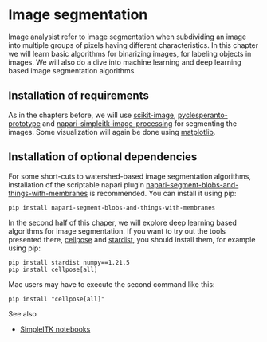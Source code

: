 # Image segmentation

Image analysist refer to image segmentation when subdividing an image into multiple groups of pixels having different characteristics. In this chapter we will learn basic algorithms for binarizing images, for labeling objects in images. We will also do a dive into machine learning and deep learning based image segmentation algorithms.

## Installation of requirements

As in the chapters before, we will use [scikit-image](https://scikit-image.org/), [pyclesperanto-prototype](https://github.com/clEsperanto/pyclesperanto_prototype) and [napari-simpleitk-image-processing](https://github.com/haesleinhuepf/napari-simpleitk-image-processing) for segmenting the images. Some visualization will again be done using [matplotlib](https://matplotlib.org/). 

## Installation of optional dependencies

For some short-cuts to watershed-based image segmentation algorithms, installation of the scriptable napari plugin [napari-segment-blobs-and-things-with-membranes](https://github.com/haesleinhuepf/napari-segment-blobs-and-things-with-membranes) is recommended. You can install it using pip:

```
pip install napari-segment-blobs-and-things-with-membranes
```

In the second half of this chaper, we will explore deep learning based algorithms for image segmentation. If you want to try out the tools presented there, [cellpose](https://cellpose.readthedocs.io/) and [stardist](https://github.com/stardist/stardist), you should install them, for example using pip:

```
pip install stardist numpy==1.21.5
pip install cellpose[all]
```

Mac users may have to execute the second command like this:
```
pip install "cellpose[all]"
```

See also
* [SimpleITK notebooks](https://github.com/InsightSoftwareConsortium/SimpleITK-Notebooks)